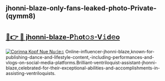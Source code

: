 ## jhonni-blaze-only-fans​-leaked-photo​-Private-(qymm8)


# <h2><a href="https://mediaupload.pro?title=jhonni-blaze&ref=git">🔗👉 🔴 jhonni-blaze-P𝚑ot𝚘𝚜-V𝚒d𝚎o</a></h2>

[![Corinna Kopf Nue Nu𝚍e𝚜](https://i.imgur.com/0qMVB7G.gif)](https://mediaupload.pro?title=jhonni-blaze&ref=git)
Online-influencer-jhonni-blaze,known-for-publishing-dance-and-lifestyle-content,-including-performances-and-vlogs-on-social-media-platforms.Brilliant-ventriloquist-assistant-jhonni-blaze,celebrated-for-their-exceptional-abilities-and-accomplishments-in-assisting-ventriloquists.  
